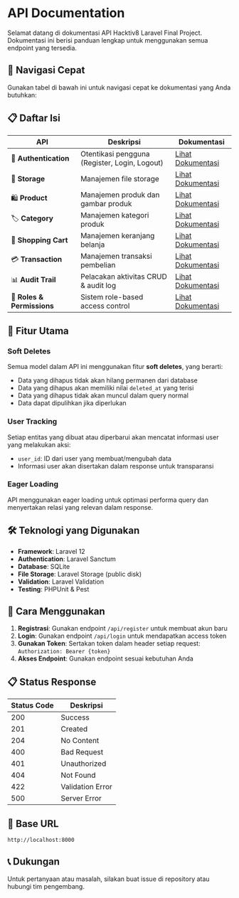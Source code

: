 # API Documentation

Selamat datang di dokumentasi API Hacktiv8 Laravel Final Project. Dokumentasi ini berisi panduan lengkap untuk menggunakan semua endpoint yang tersedia.

## 🧭 Navigasi Cepat

Gunakan tabel di bawah ini untuk navigasi cepat ke dokumentasi yang Anda butuhkan:

## 📋 Daftar Isi

| API | Deskripsi | Dokumentasi |
|-----|-----------|-------------|
| 🔐 **Authentication** | Otentikasi pengguna (Register, Login, Logout) | [Lihat Dokumentasi](api/authentication.md) |
| 💾 **Storage** | Manajemen file storage | [Lihat Dokumentasi](api/storage.md) |
| 🛍️ **Product** | Manajemen produk dan gambar produk | [Lihat Dokumentasi](api/products.md) |
| 🏷️ **Category** | Manajemen kategori produk | [Lihat Dokumentasi](api/category.md) |
| 🛒 **Shopping Cart** | Manajemen keranjang belanja | [Lihat Dokumentasi](api/shopping-cart.md) |
| 💳 **Transaction** | Manajemen transaksi pembelian | [Lihat Dokumentasi](api/transactions.md) |
| 📊 **Audit Trail** | Pelacakan aktivitas CRUD & audit log | [Lihat Dokumentasi](api/audit-trail.md) |
| 🔐 **Roles & Permissions** | Sistem role-based access control | [Lihat Dokumentasi](api/roles-and-permissions.md) |

## 🚀 Fitur Utama

### Soft Deletes
Semua model dalam API ini menggunakan fitur **soft deletes**, yang berarti:
- Data yang dihapus tidak akan hilang permanen dari database
- Data yang dihapus akan memiliki nilai `deleted_at` yang terisi
- Data yang dihapus tidak akan muncul dalam query normal
- Data dapat dipulihkan jika diperlukan

### User Tracking
Setiap entitas yang dibuat atau diperbarui akan mencatat informasi user yang melakukan aksi:
- `user_id`: ID dari user yang membuat/mengubah data
- Informasi user akan disertakan dalam response untuk transparansi

### Eager Loading
API menggunakan eager loading untuk optimasi performa query dan menyertakan relasi yang relevan dalam response.

## 🛠️ Teknologi yang Digunakan

- **Framework**: Laravel 12
- **Authentication**: Laravel Sanctum
- **Database**: SQLite
- **File Storage**: Laravel Storage (public disk)
- **Validation**: Laravel Validation
- **Testing**: PHPUnit & Pest

## 📖 Cara Menggunakan

1. **Registrasi**: Gunakan endpoint `/api/register` untuk membuat akun baru
2. **Login**: Gunakan endpoint `/api/login` untuk mendapatkan access token
3. **Gunakan Token**: Sertakan token dalam header setiap request: `Authorization: Bearer {token}`
4. **Akses Endpoint**: Gunakan endpoint sesuai kebutuhan Anda

## 📋 Status Response

| Status Code | Deskripsi |
|-------------|-----------|
| 200 | Success |
| 201 | Created |
| 204 | No Content |
| 400 | Bad Request |
| 401 | Unauthorized |
| 404 | Not Found |
| 422 | Validation Error |
| 500 | Server Error |

## 🔗 Base URL

```
http://localhost:8000
```

## 📞 Dukungan

Untuk pertanyaan atau masalah, silakan buat issue di repository atau hubungi tim pengembang.